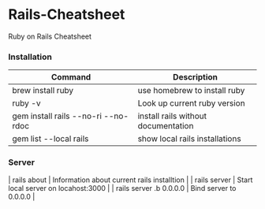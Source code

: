 # Rails-Cheatsheet
Ruby on Rails Cheatsheet

### Installation

| Command | Description |
| ----------- | ----------- |
| brew install ruby | use homebrew to install ruby |
| ruby -v | Look up current ruby version |
| gem install rails --no-ri --no-rdoc | install rails without documentation |
| gem list --local rails | show local rails installations |

### Server
| rails about | Information about current rails installtion |
| rails server | Start local server on locahost:3000 |
| rails server .b 0.0.0.0 | Bind server to 0.0.0.0 |


